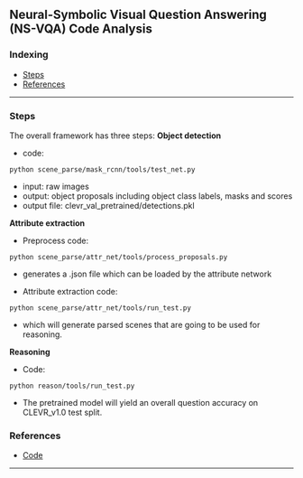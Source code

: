 ## Neural-Symbolic Visual Question Answering (NS-VQA) Code Analysis

### Indexing
- [Steps](#Steps)
- [References](#References)

---
### Steps
The overall framework has three steps:
**Object detection**
- code:
```
python scene_parse/mask_rcnn/tools/test_net.py
```
- input: raw images
- output: object proposals including object class labels, masks and scores
- output file: clevr_val_pretrained/detections.pkl

**Attribute extraction**
- Preprocess code:
```
python scene_parse/attr_net/tools/process_proposals.py
```
- generates a .json file which can be loaded by the attribute network

- Attribute extraction code:
```
python scene_parse/attr_net/tools/run_test.py
```
- which will generate parsed scenes that are going to be used for reasoning.

**Reasoning**
- Code:
```
python reason/tools/run_test.py
```
- The pretrained model will yield an overall question accuracy on CLEVR_v1.0 test split.

### References
- [Code](https://github.com/kexinyi/ns-vqa)

---
